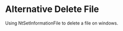 Alternative Delete File
=======================
Using NtSetInformationFile to delete a file on windows.
